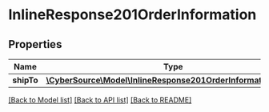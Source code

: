 # InlineResponse201OrderInformation

## Properties
Name | Type | Description | Notes
------------ | ------------- | ------------- | -------------
**shipTo** | [**\CyberSource\Model\InlineResponse201OrderInformationShipTo**](InlineResponse201OrderInformationShipTo.md) |  | [optional] 

[[Back to Model list]](../README.md#documentation-for-models) [[Back to API list]](../README.md#documentation-for-api-endpoints) [[Back to README]](../README.md)


